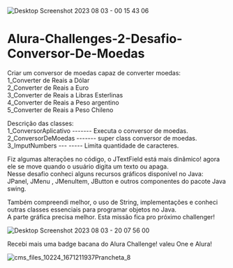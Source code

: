 ![Desktop Screenshot 2023 08 03 - 00 15 43 06](https://github.com/AldersonSantos/Alura-Challenges-2-Desafio-Conversor-De-Moedas/assets/131020135/20352336-953d-41f9-8550-b0427df6d425)
# Alura-Challenges-2-Desafio-Conversor-De-Moedas
Criar um conversor de moedas capaz de converter moedas:<br>
1_Converter de Reais a Dólar <br>
2_Converter de Reais a Euro  <br>
3_Converter de Reais a Libras Esterlinas <br>
4_Converter de Reais a Peso argentino<br>
5_Converter de Reais a Peso Chileno<br>

Descrição das classes:<br>
1_ConversorAplicativo ------- Executa o conversor de moedas.<br>
2_ConversorDeMoedas   ------- super class conversor de moedas.<br>
3_ImputNumbers      --- ----- Limita quantidade de caracteres.<br>

Fiz algumas alterações no código, o JTextField está mais dinâmico! agora ele se move quando o usuário digita um texto ou apaga.<br> 
Nesse desafio conheci alguns recursos gráficos disponível no Java: <br>
JPanel, JMenu , JMenuItem, JButton e outros componentes do pacote Java swing.<br>

Também compreendi melhor, o uso de String, implementações e conheci outras classes essenciais para programar objetos no Java.<br> 
A parte gráfica precisa melhor. Esta missão fica pro próximo challenger!<br> 

![Desktop Screenshot 2023 08 03 - 20 07 56 00](https://github.com/AldersonSantos/Alura-Challenges-2-Desafio-Conversor-De-Moedas/assets/131020135/d7919a59-f139-4f69-b758-8ffd7ad1b791)


Recebi mais uma badge bacana do Alura Challenge! valeu One e Alura!<br>


![cms_files_10224_1671211937Prancheta_8](https://github.com/AldersonSantos/Alura-Challenges-2-Desafio-Conversor-De-Moedas/assets/131020135/7543cba7-31bb-4c91-b973-bc4506944f36)

